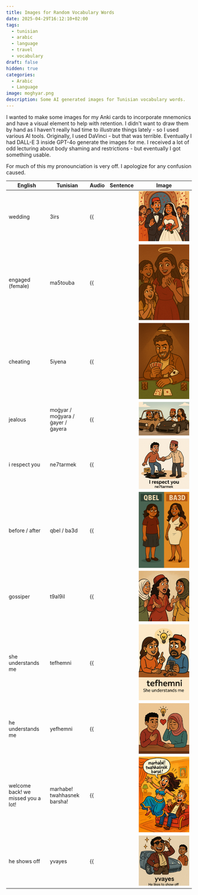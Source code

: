```yaml
---
title: Images for Random Vocabulary Words
date: 2025-04-29T16:12:10+02:00
tags:
  - tunisian
  - arabic
  - language
  - travel
  - vocabulary
draft: false
hidden: true
categories:
  - Arabic
  - Language
image: moghyar.png
description: Some AI generated images for Tunisian vocabulary words.
---
```

I wanted to make some images for my Anki cards to incorporate mnemonics and have a visual element to help with retention. I didn't want to draw them by hand as I haven't really had time to illustrate things lately - so I used various AI tools. Originally, I used DaVinci - but that was terrible. Eventually I had DALL-E 3 inside GPT-4o generate the images for me. I received a lot of odd lecturing about body shaming and restrictions - but eventually I got something usable.

For much of this my pronounciation is very off. I apologize for any confusion caused.

| English                            | Tunisian                           | Audio | Sentence | Image                     |
| ---------------------------------- | ---------------------------------- | ----- | -------- | ------------------------- |
| wedding                            | 3irs                               |     {{<audio src="wedding.m4a">}}  |          | ![Wedding](3irs.png)             |
| engaged (female)                   | ma5touba                           |   {{<audio src="engaged.m4a">}}    |          | ![engaged](ma5touba.png)      |
| cheating                           | 5iyena                             |    {{<audio src="cheating.m4a">}}   |          | ![Cheater](khiyena.png)        |
| jealous                            | moġyar / moġyara / ġayer / ġayera |      {{<audio src="jealous1.m4a">}} {{<audio src="jealous2.m4a">}} {{<audio src="jealous3.m4a">}} {{<audio src="jealous4.m4a">}}|          | ![moghyar.png](moghyar.png)       |
| i respect you                      | ne7tarmek                          |   {{<audio src="i-respect-you.m4a">}}    |          | ![ne7tarmek.png](ne7tarmek.png)      |
| before / after                     | qbel / ba3d                        |    {{<audio src="before.m4a">}} {{<audio src="after.m4a">}}   |          | ![qbel-ba3d.png](qbel-ba3d.png)       |
| gossiper                           | t9al9il                            |   {{<audio src="gossiper.m4a">}}    |          | ![t9al9il.png](t9al9il.png)          |
| she understands me                 | tefhemni                           |    {{<audio src="she-umderstands-me.m4a">}}   |          | ![tefhemni.png](tefhemni.png)    |
| he understands me                  | yefhemni                           |    {{<audio src="he-understands-me.m4a">}}   |          | ![yefhemni.png](yefhemni.png)       |
| welcome back! we missed you a lot! | marhabe! twahhasnek barsha!        |  {{<audio src="welcome-back.m4a">}}     |          | ![twahasnek-barsha.png](twahasnek-barsha.png) |
| he shows off                       | yvayes                             |    {{<audio src="show-off.m4a">}}   |          | ![yvaves.png](yvaves.png)           |
